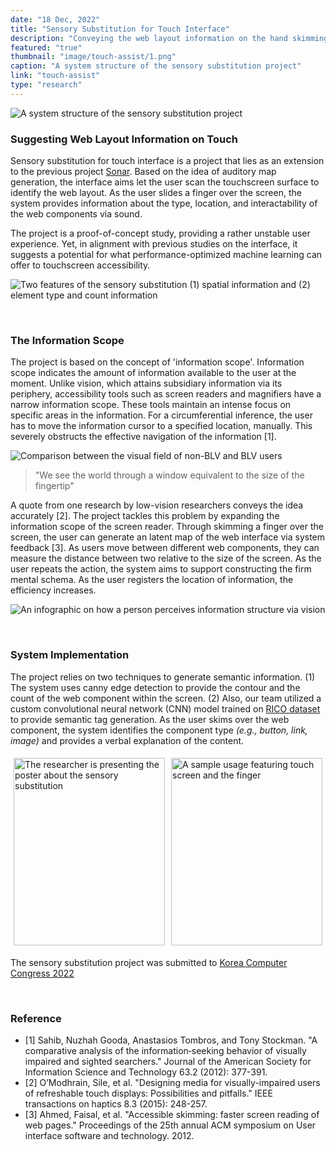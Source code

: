 ```yaml
---
date: "18 Dec, 2022"
title: "Sensory Substitution for Touch Interface"
description: "Conveying the web layout information on the hand skimming over the touch interface for low-vision individuals"
featured: "true"
thumbnail: "image/touch-assist/1.png"
caption: "A system structure of the sensory substitution project"
link: "touch-assist"
type: "research"
---
```


![A system structure of the sensory substitution project](/image/touch-assist/1.png)

### Suggesting Web Layout Information on Touch 

Sensory substitution for touch interface is a project that lies as an extension to the previous project [Sonar](https://jdaeheon.github.io/projects/web-auditory-map-generation). Based on the idea of auditory map generation, the interface aims let the user scan the touchscreen surface to identify the web layout. As the user slides a finger over the screen, the system provides information about the type, location, and interactability of the web components via sound. 

The project is a proof-of-concept study, providing a rather unstable user experience. Yet, in alignment with previous studies on the interface, it suggests a potential for what performance-optimized machine learning can offer to touchscreen accessibility.

![Two features of the sensory substitution (1) spatial information and (2) element type and count information](/image/touch-assist/4.png)

<br>

### The Information Scope

The project is based on the concept of 'information scope'. Information scope indicates the amount of information available to the user at the moment. Unlike vision, which attains subsidiary information via its periphery, accessibility tools such as screen readers and magnifiers have a narrow information scope. These tools maintain an intense focus on specific areas in the information. For a circumferential inference, the user has to move the information cursor to a specified location, manually. This severely obstructs the effective navigation of the information [1].

![Comparison between the visual field of non-BLV and BLV users](/image/touch-assist/2.png)

> "We see the world through a window equivalent to the size of the fingertip"

A quote from one research by low-vision researchers conveys the idea accurately [2]. The project tackles this problem by expanding the information scope of the screen reader. Through skimming a finger over the screen, the user can generate an latent map of the web interface via system feedback [3]. As users move between different web components, they can measure the distance between two relative to the size of the screen. As the user repeats the action, the system aims to support constructing the firm mental schema. As the user registers the location of information, the efficiency increases.

![An infographic on how a person perceives information structure via vision](/image/touch-assist/3.png)

<br>


### System Implementation

The project relies on two techniques to generate semantic information. (1) The system uses canny edge detection to provide the contour and the count of the web component within the screen. (2) Also, our team utilized a custom convolutional neural network (CNN) model trained on [RICO dataset](https://www.kaggle.com/datasets/onurgunes1993/rico-dataset) to provide semantic tag generation. As the user skims over the web component, the system identifies the component type *(e.g., button, link, image)* and provides a verbal explanation of the content.

<div style="display: flex;">
    <div style="flex: 1; padding: 5px;">
        <img src="/image/touch-assist/5.png" alt="The researcher is presenting the poster about the sensory substitution" style="width: 100%; object-fit: cover; height: 300px;">
    </div>
    <div style="flex: 1; padding: 5px;">
        <img src="/image/touch-assist/6.png" alt="A sample usage featuring touch screen and the finger" style="width: 100%;
        object-fit: cover; height: 300px;">
    </div>
</div>

The sensory substitution project was submitted to [Korea Computer Congress 2022](http://www.riss.kr/link?id=A108519636)

<br>

### Reference

- [1] Sahib, Nuzhah Gooda, Anastasios Tombros, and Tony Stockman. "A comparative analysis of the information‐seeking behavior of visually impaired and sighted searchers." Journal of the American Society for Information Science and Technology 63.2 (2012): 377-391.
- [2] O’Modhrain, Sile, et al. "Designing media for visually-impaired users of refreshable touch displays: Possibilities and pitfalls." IEEE transactions on haptics 8.3 (2015): 248-257.
- [3] Ahmed, Faisal, et al. "Accessible skimming: faster screen reading of web pages." Proceedings of the 25th annual ACM symposium on User interface software and technology. 2012.